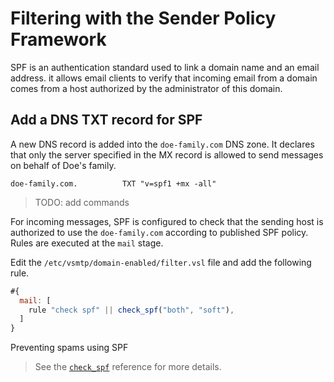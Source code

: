 # Filtering with the Sender Policy Framework

SPF is an authentication standard used to link a domain name and an email address. it allows email clients to verify that incoming email from a domain comes from a host authorized by the administrator of this domain.

## Add a DNS TXT record for SPF

A new DNS record is added into the `doe-family.com` DNS zone. It declares that only the server specified in the MX record is allowed to send messages on behalf of Doe's family.

```shell
doe-family.com.          TXT "v=spf1 +mx -all"
```

> TODO: add commands

For incoming messages, SPF is configured to check that the sending host is authorized to use the `doe-family.com` according to published SPF policy. Rules are executed at the `mail` stage.

Edit the `/etc/vsmtp/domain-enabled/filter.vsl` file and add the following rule.

```js
#{
  mail: [
    rule "check spf" || check_spf("both", "soft"),
  ]
}
```

<p class="ann"> Preventing spams using SPF </p>

> See the [`check_spf`][check_spf_fn_ref] reference for more details.

[check_spf_fn_ref]: ../../../ref/vSL/api/fn::global::spf.md
